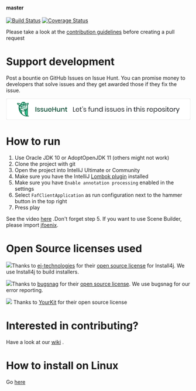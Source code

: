 #### master
[![Build Status](https://travis-ci.org/FAForever/downlords-faf-client.svg?branch=master)](https://travis-ci.org/FAForever/downlords-faf-client)
[![Coverage Status](https://coveralls.io/repos/github/FAForever/downlords-faf-client/badge.svg?branch=develop)](https://coveralls.io/github/FAForever/downlords-faf-client?branch=develop)

Please take a look at the [contribution guidelines](https://github.com/FAForever/java-guidelines/wiki/Contribution-Guidelines) before creating a pull request

# Support development

Post a bountie on GitHub Issues on Issue Hunt. You can promise money to developers that solve issues and they get awarded those if they fix the issue. 

[![Issue hunt](https://github.com/BoostIO/issuehunt-materials/raw/master/v1/issuehunt-button-v1.svg?sanitize=true)](https://issuehunt.io/r/FAForever/downlords-faf-client)

# How to run

1. Use Oracle JDK 10 or AdoptOpenJDK 11 (others might not work)
1. Clone the project with git
1. Open the project into IntelliJ Ultimate or Community
1. Make sure you have the IntelliJ [Lombok plugin](https://plugins.jetbrains.com/idea/plugin/6317-lombok-plugin) installed
1. Make sure you have `Enable annotation processing` enabled in the settings
1. Select `FafClientApplication` as run configuration next to the hammer button in the top right
1. Press play

See the video [here](https://www.youtube.com/watch?v=_kJoRehdBcM) .Don't forget step 5.
If you want to use Scene Builder, please import [jfoenix](https://www.youtube.com/watch?v=Di9f_eP_x9I).

# Open Source licenses used 
<img src="https://www.ej-technologies.com/images/product_banners/install4j_large.png" width="128">Thanks to [ej-technologies](https://www.ej-technologies.com) for their [open source license](https://www.ej-technologies.com/buy/install4j/openSource) for Install4j. We use Install4j to build installers.

<img src="https://slack-files2.s3-us-west-2.amazonaws.com/avatars/2017-12-13/286651735269_a5ab3167acef52b0111e_512.png" width="96">Thanks to [bugsnag](https://www.bugsnag.com) for their [open source license](https://www.bugsnag.com/open-source/). We use bugsnag for our error reporting.

<img src="https://faforever.github.io/downlords-faf-client/images/yklogo.png" width="48"> Thanks to [YourKit](https://www.yourkit.com) for their open source license

# Interested in contributing?

Have a look at our [wiki](https://github.com/FAForever/downlords-faf-client/wiki) .

# How to install on Linux
Go [here](https://github.com/FAForever/downlords-faf-client/wiki/Install-on-Linux)
